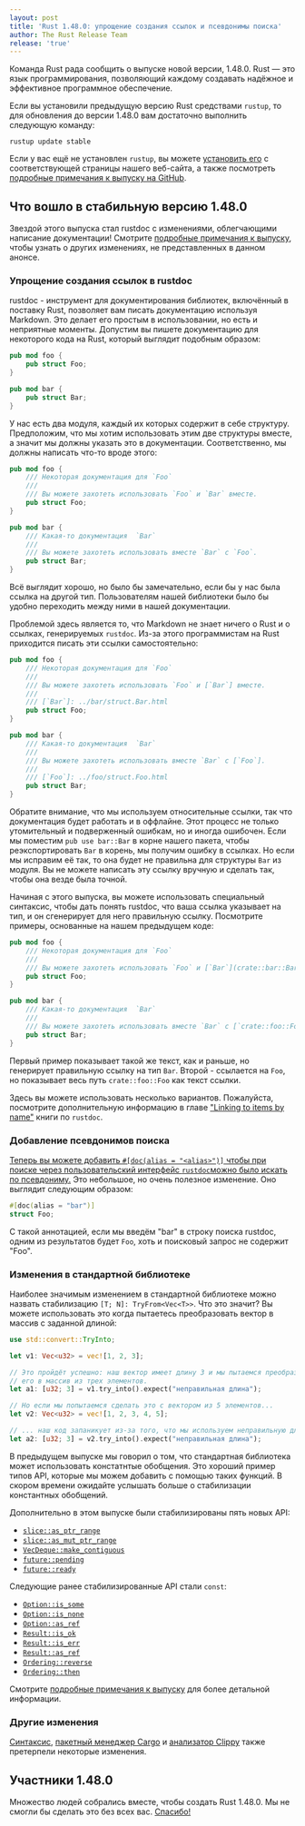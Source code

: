 ```yaml
---
layout: post
title: 'Rust 1.48.0: упрощение создания ссылок и псевдонимы поиска'
author: The Rust Release Team
release: 'true'
---
```


Команда Rust рада сообщить о выпуске новой версии, 1.48.0. Rust — это язык программирования, позволяющий каждому создавать надёжное и эффективное программное обеспечение.

Если вы установили предыдущую версию Rust средствами `rustup`, то для обновления до версии 1.48.0 вам достаточно выполнить следующую команду:

```console
rustup update stable
```

Если у вас ещё не установлен `rustup`, вы можете [установить его] с соответствующей страницы нашего веб-сайта, а также посмотреть [подробные примечания к выпуску на GitHub].

## Что вошло в стабильную версию 1.48.0

Звездой этого выпуска стал rustdoc с изменениями, облегчающими написание документации! Смотрите [подробные примечания к выпуску](https://github.com/rust-lang/rust/blob/master/RELEASES.md#version-1480-2020-11-19), чтобы узнать о других изменениях, не представленных в данном анонсе.

### Упрощение создания ссылок в rustdoc

rustdoc - инструмент для документирования библиотек, включённый в поставку Rust, позволяет вам писать документацию используя Markdown. Это делает его простым в использовании, но есть и неприятные моменты. Допустим вы пишете документацию для некоторого кода на Rust, который выглядит подобным образом:

```rust
pub mod foo {
    pub struct Foo;
}

pub mod bar {
    pub struct Bar;
}
```

У нас есть два модуля, каждый их которых содержит в себе структуру. Предположим, что мы хотим использовать этим две структуры вместе, а значит мы должны указать это в документации. Соответственно, мы должны написать что-то вроде этого:

```rust
pub mod foo {
    /// Некоторая документация для `Foo`
    ///
    /// Вы можете захотеть использовать `Foo` и `Bar` вместе.
    pub struct Foo;
}

pub mod bar {
    /// Какая-то документация  `Bar`
    ///
    /// Вы можете захотеть использовать вместе `Bar` с `Foo`.
    pub struct Bar;
}
```

Всё выглядит хорошо, но было бы замечательно, если бы у нас была ссылка на другой тип. Пользователям нашей библиотеки было бы удобно переходить между ними в нашей документации.

Проблемой здесь является то, что Markdown не знает ничего о Rust и о ссылках, генерируемых `rustdoc`. Из-за этого программистам на Rust приходится писать эти ссылки самостоятельно:

```rust
pub mod foo {
    /// Некоторая документация для `Foo`
    ///
    /// Вы можете захотеть использовать `Foo` и [`Bar`] вместе.
    ///
    /// [`Bar`]: ../bar/struct.Bar.html
    pub struct Foo;
}

pub mod bar {
    /// Какая-то документация  `Bar`
    ///
    /// Вы можете захотеть использовать вместе `Bar` с [`Foo`].
    ///
    /// [`Foo`]: ../foo/struct.Foo.html
    pub struct Bar;
}
```

Обратите внимание, что мы используем относительные ссылки, так что документация будет работать и в оффлайне. Этот процесс не только утомительный и подверженный ошибкам, но и иногда ошибочен. Если мы поместим `pub use bar::Bar` в корне нашего пакета, чтобы реэкспортировать `Bar` в корень, мы получим ошибку в ссылках. Но если мы исправим её так, то она будет не правильна для структуры `Bar` из модуля. Вы не можете написать эту ссылку вручную и сделать так, чтобы она везде была точной.

Начиная с этого выпуска, вы можете использовать специальный синтаксис, чтобы дать понять rustdoc, что ваша ссылка указывает на тип, и он сгенерирует для него правильную ссылку. Посмотрите примеры, основанные на нашем предыдущем коде:

```rust
pub mod foo {
    /// Некоторая документация для `Foo`
    ///
    /// Вы можете захотеть использовать `Foo` и [`Bar`](crate::bar::Bar) вместе.
    pub struct Foo;
}

pub mod bar {
    /// Какая-то документация  `Bar`
    ///
    /// Вы можете захотеть использовать вместе `Bar` с [`crate::foo::Foo`].
    pub struct Bar;
}
```

Первый пример показывает такой же текст, как и раньше, но генерирует правильную ссылку на тип `Bar`. Второй - ссылается на `Foo`, но показывает весь путь `crate::foo::Foo` как текст ссылки.

Здесь вы можете использовать несколько вариантов. Пожалуйста, посмотрите дополнительную информацию в главе ["Linking to items by name"](https://doc.rust-lang.org/stable/rustdoc/linking-to-items-by-name.html) книги по `rustdoc`.

### Добавление псевдонимов поиска

[Теперь вы можете добавить `#[doc(alias = "<alias>")]` чтобы при поиске через пользовательский интерфейс `rustdoc`можно было искать по псевдониму.](https://github.com/rust-lang/rust/pull/75740/) Это небольшое, но очень полезное изменение. Оно выглядит следующим образом:

```rust
#[doc(alias = "bar")]
struct Foo;
```

С такой аннотацией, если мы введём "bar" в строку поиска rustdoc, одним из результатов будет `Foo`, хоть и поисковый запрос не содержит "Foo".

### Изменения в стандартной библиотеке

Наиболее значимым изменением в стандартной библиотеке можно назвать стабилизацию `[T; N]: TryFrom<Vec<T>>`. Что это значит? Вы можете использовать это когда пытаетесь преобразовать вектор в массив с заданной длиной:

```rust
use std::convert::TryInto;

let v1: Vec<u32> = vec![1, 2, 3];

// Это пройдёт успешно: наш вектор имеет длину 3 и мы пытаемся преобразовать
// его в массив из трех элементов.
let a1: [u32; 3] = v1.try_into().expect("неправильная длина");

// Но если мы попытаемся сделать это с вектором из 5 элементов...
let v2: Vec<u32> = vec![1, 2, 3, 4, 5];

// ... наш код запаникует из-за того, что мы используем неправильную длину.
let a2: [u32; 3] = v2.try_into().expect("неправильная длина");
```

В предыдущем выпуске мы говорил о том, что стандартная библиотека может использовать констатнтые обобщения. Это хороший пример типов API, которые мы можем добавить с помощью таких функций. В скором времени ожидайте услышать больше о стабилизации константных обобщений.

Дополнительно в этом выпуске были стабилизированы пять новых API:

- [`slice::as_ptr_range`]
- [`slice::as_mut_ptr_range`]
- [`VecDeque::make_contiguous`]
- [`future::pending`]
- [`future::ready`]

Следующие ранее стабилизированные API стали `const`:

- [`Option::is_some`]
- [`Option::is_none`]
- [`Option::as_ref`]
- [`Result::is_ok`]
- [`Result::is_err`]
- [`Result::as_ref`]
- [`Ordering::reverse`]
- [`Ordering::then`]

Смотрите [подробные примечания к выпуску](https://github.com/rust-lang/rust/blob/master/RELEASES.md#version-1480-2020-11-19) для более детальной информации.

### Другие изменения

[Синтаксис](https://github.com/rust-lang/rust/blob/master/RELEASES.md#version-1480-2020-11-19), [пакетный менеджер Cargo] и [анализатор Clippy] также претерпели некоторые изменения.

## Участники 1.48.0

Множество людей собрались вместе, чтобы создать Rust 1.48.0. Мы не смогли бы сделать это без всех вас. [Спасибо!](https://thanks.rust-lang.org/rust/1.48.0/)


[установить его]: https://www.rust-lang.org/tools/install
[подробные примечания к выпуску на GitHub]: https://github.com/rust-lang/rust/blob/master/RELEASES.md#version-1480-2020-11-19
[`Option::is_some`]: https://github.com/rust-lang/rust/pull/75740/
[`Option::is_none`]: https://doc.rust-lang.org/std/option/enum.Option.html#method.is_some
[`Option::as_ref`]: https://doc.rust-lang.org/std/option/enum.Option.html#method.is_none
[`Result::is_ok`]: https://doc.rust-lang.org/std/option/enum.Option.html#method.as_ref
[`Result::is_err`]: https://doc.rust-lang.org/std/result/enum.Result.html#method.is_ok
[`Result::as_ref`]: https://doc.rust-lang.org/std/result/enum.Result.html#method.is_err
[`Ordering::reverse`]: https://doc.rust-lang.org/std/result/enum.Result.html#method.as_ref
[`Ordering::then`]: https://doc.rust-lang.org/std/cmp/enum.Ordering.html#method.reverse
[`slice::as_ptr_range`]: https://doc.rust-lang.org/std/cmp/enum.Ordering.html#method.then
[`slice::as_mut_ptr_range`]: https://doc.rust-lang.org/std/primitive.slice.html#method.as_ptr_range
[`VecDeque::make_contiguous`]: https://doc.rust-lang.org/std/primitive.slice.html#method.as_mut_ptr_range
[`future::pending`]: https://doc.rust-lang.org/std/collections/struct.VecDeque.html#method.make_contiguous
[`future::ready`]: https://doc.rust-lang.org/std/future/fn.pending.html
[пакетный менеджер Cargo]: https://doc.rust-lang.org/std/future/fn.ready.html
[анализатор Clippy]: https://github.com/rust-lang/cargo/blob/master/CHANGELOG.md#cargo-148-2020-11-19